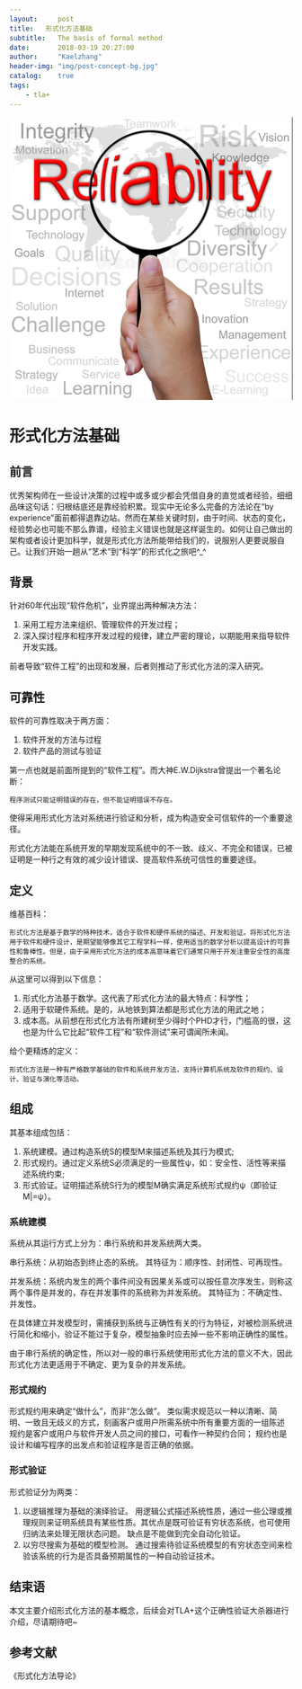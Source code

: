 ```yaml
---
layout:     post
title:   形式化方法基础
subtitle:   The basis of formal method
date:       2018-03-19 20:27:00
author:     "Kaelzhang"
header-img: "img/post-concept-bg.jpg"
catalog:    true
tags:
    - tla+
---
```


![reliablity](/img/in-post/TLAPlus/可靠性.jpg)

# 形式化方法基础

## 前言
优秀架构师在一些设计决策的过程中或多或少都会凭借自身的直觉或者经验，细细品味这句话：归根结底还是靠经验积累。现实中无论多么完备的方法论在“by experience”面前都得退靠边站。然而在某些关键时刻，由于时间、状态的变化，经验势必也可能不那么靠谱，经验主义错误也就是这样诞生的。如何让自己做出的架构或者设计更加科学，就是形式化方法所能带给我们的，说服别人更要说服自己。让我们开始一趟从“艺术”到“科学”的形式化之旅吧^_^

## 背景

针对60年代出现“软件危机”，业界提出两种解决方法：

1. 采用工程方法来组织、管理软件的开发过程；
2. 深入探讨程序和程序开发过程的规律，建立严密的理论，以期能用来指导软件开发实践。

前者导致“软件工程”的出现和发展，后者则推动了形式化方法的深入研究。

## 可靠性
软件的可靠性取决于两方面：

1. 软件开发的方法与过程
2. 软件产品的测试与验证

第一点也就是前面所提到的“软件工程”。而大神E.W.Dijkstra曾提出一个著名论断：

```
程序测试只能证明错误的存在，但不能证明错误不存在。
```

使得采用形式化方法对系统进行验证和分析，成为构造安全可信软件的一个重要途径。

形式化方法能在系统开发的早期发现系统中的不一致、歧义、不完全和错误，已被证明是一种行之有效的减少设计错误、提高软件系统可信性的重要途径。

## 定义

维基百科：

```
形式化方法是基于数学的特种技术，适合于软件和硬件系统的描述、开发和验证。将形式化方法用于软件和硬件设计，是期望能够像其它工程学科一样，使用适当的数学分析以提高设计的可靠性和鲁棒性。但是，由于采用形式化方法的成本高意味着它们通常只用于开发注重安全性的高度整合的系统。
```

从这里可以得到以下信息：

1. 形式化方法基于数学。这代表了形式化方法的最大特点：科学性；
2. 适用于软硬件系统。是的，从地铁到算法都是形式化方法的用武之地；
3. 成本高。从前想在形式化方法有所建树至少得时个PHD才行，门槛高的很，这也是为什么它比起“软件工程”和“软件测试”来可谓闻所未闻。

给个更精炼的定义：


```
形式化方法是一种有严格数学基础的软件和系统开发方法，支持计算机系统及软件的规约、设计、验证与演化等活动。
```

## 组成

其基本组成包括：

1. 系统建模。通过构造系统S的模型M来描述系统及其行为模式;
2. 形式规约。通过定义系统S必须满足的一些属性ψ，如：安全性、活性等来描述系统约束;
3. 形式验证。证明描述系统S行为的模型M确实满足系统形式规约ψ（即验证M|=ψ）。


### 系统建模
系统从其运行方式上分为：串行系统和并发系统两大类。

串行系统：从初始态到终止态的系统。
其特征为：顺序性、封闭性、可再现性。

并发系统：系统内发生的两个事件间没有因果关系或可以按任意次序发生，则称这两个事件是并发的，存在并发事件的系统称为并发系统。 
其特征为：不确定性、并发性。

在具体建立并发模型时，需捕获到系统与正确性有关的行为特征，对被检测系统进行简化和缩小，验证不能过于复杂，模型抽象时应去掉一些不影响正确性的属性。

由于串行系统的确定性，所以对一般的串行系统使用形式化方法的意义不大，因此形式化方法更适用于不确定、更为复杂的并发系统。

### 形式规约

形式规约用来确定“做什么”，而非“怎么做”。
类似需求规范以一种以清晰、简明、一致且无歧义的方式，刻画客户或用户所需系统中所有重要方面的一组陈述
规约是客户或用户与软件开发人员之间的接口，可看作一种契约合同；
规约也是设计和编写程序的出发点和验证程序是否正确的依据。

### 形式验证

形式验证分为两类：

1. 以逻辑推理为基础的演绎验证。
用逻辑公式描述系统性质，通过一些公理或推理规则来证明系统具有某些性质。其优点是既可验证有穷状态系统，也可使用归纳法来处理无限状态问题。 缺点是不能做到完全自动化验证。
2. 以穷尽搜索为基础的模型检测。
通过搜索待验证系统模型的有穷状态空间来检验该系统的行为是否具备预期属性的一种自动验证技术。

## 结束语
本文主要介绍形式化方法的基本概念，后续会对TLA+这个正确性验证大杀器进行介绍，尽请期待吧~

## 参考文献
《形式化方法导论》



